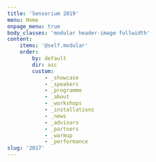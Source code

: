 ```yaml
---
title: 'Sensorium 2019'
menu: Home
onpage_menu: true
body_classes: 'modular header-image fullwidth'
content:
    items: '@self.modular'
    order:
        by: default
        dir: asc
        custom:
            - _showcase
            - _speakers
            - _programme
            - _about
            - _workshops
            - _installations
            - _news
            - _advisors
            - _partners
            - _warmup
            - _performance
slug: '2017'
---
```



